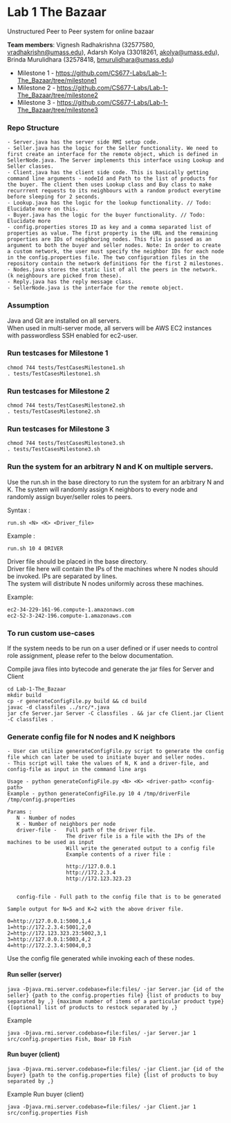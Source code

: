 # Lab 1 The Bazaar
Unstructured Peer to Peer system for online bazaar

**Team members**: Vignesh Radhakrishna (32577580, vradhakrishn@umass.edu), Adarsh Kolya (33018261, akolya@umass.edu), Brinda Murulidhara (32578418, bmurulidhara@umass.edu)

- Milestone 1 - https://github.com/CS677-Labs/Lab-1-The_Bazaar/tree/milestone1
- Milestone 2 - https://github.com/CS677-Labs/Lab-1-The_Bazaar/tree/milestone2
- Milestone 3 - https://github.com/CS677-Labs/Lab-1-The_Bazaar/tree/milestone3

### Repo Structure
    - Server.java has the server side RMI setup code. 
    - Seller.java has the logic for the Seller functionality. We need to first create an interface for the remote object, which is defined in SellerNode.java. The Server implements this interface using Lookup and Seller classes.
    - Client.java has the client side code. This is basically getting command line arguments - nodeId and Path to the list of products for the buyer. The client then uses Lookup class and Buy class to make recurrrent requests to its neighbours with a random product everytime before sleeping for 2 seconds.
    - Lookup.java has the logic for the lookup functionality. // Todo: Elucidate more on this.
    - Buyer.java has the logic for the buyer functionality. // Todo: Elucidate more
    - config.properties stores ID as key and a comma separated list of properties as value. The first property is the URL and the remaining properties are IDs of neighboring nodes. This file is passed as an argument to both the buyer and seller nodes. Note: In order to create a custom network, the user must specify the neighbor IDs for each node in the config.properties file. The two configuration files in the repository contain the network definitions for the first 2 milestones.
    - Nodes.java stores the static list of all the peers in the network. (k neighbours are picked from these).
    - Reply.java has the reply message class.
    - SellerNode.java is the interface for the remote object.

### Assumption
Java and Git are installed on all servers.  
When used in multi-server mode, all servers will be AWS EC2 instances with passwordless SSH enabled for ec2-user.

### Run testcases for Milestone 1
```shell
chmod 744 tests/TestCasesMilestone1.sh
. tests/TestCasesMilestone1.sh
```

### Run testcases for Milestone 2
```shell
chmod 744 tests/TestCasesMilestone2.sh
. tests/TestCasesMilestone2.sh
```

### Run testcases for Milestone 3
```shell
chmod 744 tests/TestCasesMilestone3.sh
. tests/TestCasesMilestone3.sh
```

### Run the system for an arbitrary N and K on multiple servers.
Use the run.sh in the base directory to run the system for an arbitrary N and K.
The system will randomly assign K neighbors to every node and randomly assign buyer/seller roles to peers.

Syntax :
```shell
run.sh <N> <K> <Driver_file>
```

Example :
```shell
run.sh 10 4 DRIVER
```
Driver file should be placed in the base directory.  
Driver file here will contain the IPs of the machines where N nodes should be invoked. IPs are separated by lines.  
The system will distribute N nodes uniformly across these machines. 

Example:
```shell
ec2-34-229-161-96.compute-1.amazonaws.com
ec2-52-3-242-196.compute-1.amazonaws.com
```







### To run custom use-cases
If the system needs to be run on a user defined or if user needs to control role assignment, please refer to the below documentation.

Compile java files into bytecode and generate the jar files for Server and Client
```shell
cd Lab-1-The_Bazaar
mkdir build
cp -r generateConfigFile.py build && cd build
javac -d classfiles ../src/*.java
jar cfe Server.jar Server -C classfiles . && jar cfe Client.jar Client -C classfiles .
```

### Generate config file for N nodes and K neighbors

    - User can utilize generateConfigFile.py script to generate the config file which can later be used to initiate buyer and seller nodes.
    - This script will take the values of N, K and a driver-file, and config-file as input in the command line args

    Usage - python generateConfigFile.py <N> <K> <driver-path> <config-path>
    Example - python generateConfigFile.py 10 4 /tmp/driverFile /tmp/config.properties
   
    Params :
       N - Number of nodes
       K - Number of neighbors per node
       driver-file -   Full path of the driver file.
                       The driver file is a file with the IPs of the machines to be used as input
                       Will write the generated output to a config file
                       Example contents of a river file :
                       
                       http://127.0.0.1
                       http://172.2.3.4
                       http://172.123.323.23
                       

       config-file - Full path to the config file that is to be generated

    Sample output for N=5 and K=2 with the above driver file.
    
    0=http://127.0.0.1:5000,1,4
    1=http://172.2.3.4:5001,2,0
    2=http://172.123.323.23:5002,3,1
    3=http://127.0.0.1:5003,4,2
    4=http://172.2.3.4:5004,0,3

Use the config file generated while invoking each of these nodes.

#### Run seller (server)
```shell
java -Djava.rmi.server.codebase=file:files/ -jar Server.jar {id of the seller} {path to the config.properties file} {list of products to buy separated by ,} {maximum number of items of a particular product type} {[optional] list of products to restock separated by ,}
```
Example
```shell
java -Djava.rmi.server.codebase=file:files/ -jar Server.jar 1 src/config.properties Fish, Boar 10 Fish
```

#### Run buyer (client)
```shell
java -Djava.rmi.server.codebase=file:files/ -jar Client.jar {id of the buyer} {path to the config.properties file} {list of products to buy separated by ,}
```

Example
Run buyer (client)
```shell
java -Djava.rmi.server.codebase=file:files/ -jar Client.jar 1 src/config.properties Fish
```
